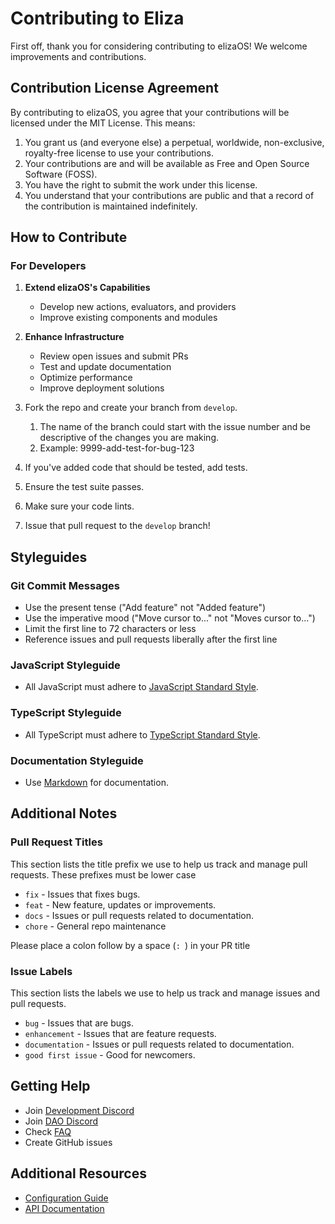# Contributing to Eliza

First off, thank you for considering contributing to elizaOS! We welcome improvements and contributions.

## Contribution License Agreement

By contributing to elizaOS, you agree that your contributions will be licensed under the MIT License. This means:

1. You grant us (and everyone else) a perpetual, worldwide, non-exclusive, royalty-free license to use your contributions.
2. Your contributions are and will be available as Free and Open Source Software (FOSS).
3. You have the right to submit the work under this license.
4. You understand that your contributions are public and that a record of the contribution is maintained indefinitely.

## How to Contribute

### For Developers

1. **Extend elizaOS's Capabilities**

    - Develop new actions, evaluators, and providers
    - Improve existing components and modules

2. **Enhance Infrastructure**

    - Review open issues and submit PRs
    - Test and update documentation
    - Optimize performance
    - Improve deployment solutions

3. Fork the repo and create your branch from `develop`.
    1. The name of the branch could start with the issue number and be descriptive of the changes you are making.
    2. Example: 9999-add-test-for-bug-123
4. If you've added code that should be tested, add tests.
5. Ensure the test suite passes.
6. Make sure your code lints.
7. Issue that pull request to the `develop` branch!

## Styleguides

### Git Commit Messages

- Use the present tense ("Add feature" not "Added feature")
- Use the imperative mood ("Move cursor to..." not "Moves cursor to...")
- Limit the first line to 72 characters or less
- Reference issues and pull requests liberally after the first line

### JavaScript Styleguide

- All JavaScript must adhere to [JavaScript Standard Style](https://standardjs.com/).

### TypeScript Styleguide

- All TypeScript must adhere to [TypeScript Standard Style](https://github.com/standard/ts-standard).

### Documentation Styleguide

- Use [Markdown](https://daringfireball.net/projects/markdown/) for documentation.

## Additional Notes

### Pull Request Titles

This section lists the title prefix we use to help us track and manage pull requests. These prefixes must be lower case

- `fix` - Issues that fixes bugs.
- `feat` - New feature, updates or improvements.
- `docs` - Issues or pull requests related to documentation.
- `chore` - General repo maintenance

Please place a colon follow by a space (`: `) in your PR title

### Issue Labels

This section lists the labels we use to help us track and manage issues and pull requests.

- `bug` - Issues that are bugs.
- `enhancement` - Issues that are feature requests.
- `documentation` - Issues or pull requests related to documentation.
- `good first issue` - Good for newcomers.

## Getting Help

- Join [Development Discord](https://discord.gg/elizaOS)
- Join [DAO Discord](https://discord.gg/ai16z)
- Check [FAQ](faq.md)
- Create GitHub issues

## Additional Resources

- [Configuration Guide](guides/configuration.md)
- [API Documentation](api)
